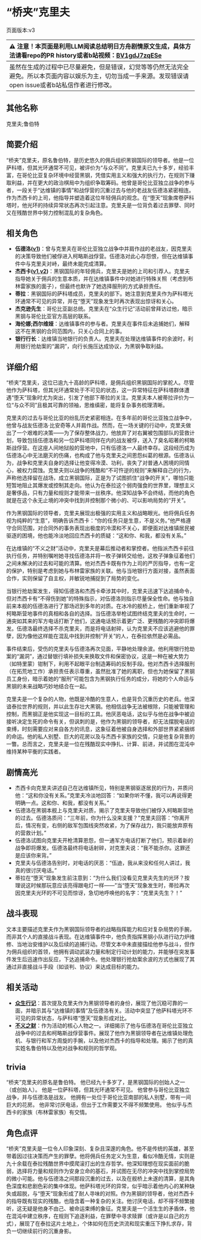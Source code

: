 # “桥夹”克里夫
页面版本:v3
 

| :warning: 注意！本页面是利用LLM阅读总结明日方舟剧情原文生成，具体方法请看repo的PR history或者b站视频：[BV1gdJ7zqESe](https://www.bilibili.com/video/BV1gdJ7zqESe/)         |
|:----------------------------|
| 虽然在生成的过程中已尽量避免，但是错误，幻觉等等仍然无法完全避免。所以本页面内容以娱乐为主，切勿当成一手来源。发现错误请open issue或者b站私信作者进行修改。|



## 其他名称
克里夫;鲁伯特
## 简要介绍
“桥夹”克里夫，原名鲁伯特，是历史悠久的佣兵组织黑钢国际的领导者。他是一位萨科塔，但其光环通常不可见，被评价为“与众不同”。克里夫已九十多岁，经验丰富，在哥伦比亚复杂环境中经营黑钢，凭借实用主义和强大的执行力，在规则下赚取利益，并在更大的政治棋局中为组织争取筹码。他曾是哥伦比亚独立战争的参与者，一段关于“达维镇的事情”和战俘营的沉重过去与他的老战友伍德洛紧密相连。作为杰西卡的上司，他指导并塑造着这位年轻佣兵的观念。在“堕天”现象席卷萨科塔时，他光环的持续异常状态再次引起注意。克里夫是一位背负着过去罪孽、同时又在残酷世界中努力控制混乱的复杂角色。
## 相关角色
-   **伍德洛([v1](../chars/extended_char_wu_de_luo.md))**：曾与克里夫在哥伦比亚独立战争中并肩作战的老战友，因克里夫的决策导致他们被俘进入柯略斯战俘营。伍德洛对此心存怨恨，但在达维镇事件中与克里夫对峙，最终未能完成清算。
-   **杰西卡([v1](../chars/char_235_jesica.md),[v2](char_235_jesica.md))**：黑钢国际的年轻佣兵，克里夫是她的上司和引荐人。克里夫指导她关于佣兵的生意本质，并在达维镇事件中对她进行特殊关照（考虑到布林雷家族的面子），但最终也默许了她选择服刑的方式承担责任。
-   **蒂拉**：黑钢国际的萨科塔成员，克里夫的部下。她注意到克里夫作为萨科塔光环通常不可见的异常，并在“堕天”现象发生时再次表现出惊讶和关心。
-   **杰克逊先生**：哥伦比亚副总统。克里夫在“众生行记”活动前曾拜访过他，暗示黑钢与哥伦比亚官方高层的联系。
-   **海伦娜;西尔维娅**：达维镇事件的参与者。克里夫在事件后未追捕她们，解释这不在黑钢的合同范围内，只关心合同上的事。
-   **银行行长**：达维镇当地银行的负责人。克里夫在处理达维镇事件的余波时，利用银行抢劫案的“漏洞”，向行长施压达成协议，为黑钢争取利益。
## 详细介绍
“桥夹”克里夫，这位已逾九十高龄的萨科塔，是佣兵组织黑钢国际的掌舵人。尽管他作为萨科塔，但其光环通常处于不可见的状态，这一异常特征在萨科塔群体遭遇“堕天”现象时尤为突出，引发了他部下蒂拉的关注。克里夫本人被蒂拉评价为一位“与众不同”且极其可靠的领袖，思维缜密，能将复杂事务梳理清晰。

克里夫的过去与哥伦比亚的纷乱历史紧密相连。在多年前的哥伦比亚独立战争中，他曾与战友伍德洛·比安奇等人并肩作战。然而，在一场关键的行动中，克里夫做出了一个艰难的决策——为了保存整体战力，他放弃了对右翼被包围部队的营救计划，导致包括伍德洛和另一位萨科塔同伴在内的战友被俘，送入了臭名昭著的柯略斯战俘营。在这座人间地狱般的营地中，只有伍德洛一人最终幸存。这段经历成为伍德洛心中无法磨灭的伤痛，也构成了他与克里夫之间恩怨纠葛的根源。伍德洛认为，战争和克里夫自身的选择让他变得冷漠、功利，丧失了对普通人困境的同情心，被权力腐蚀。克里夫则以战争的残酷和“不可忤逆的规则”来解释自己的行为，声称他选择留在战场，成立黑钢国际，正是为了试图抓住“战争的开关”，哪怕只能短暂地阻止其爆发或控制其走向。他认为在泰拉这个弱肉强食的世界里，理想主义是奢侈品，只有力量和规则才能带来一丝秩序。他深知战争不会终结，而他的角色就是在这个永无止境的冲突中找到并控制那个微小的、可以影响局势的“开关”。

作为黑钢国际的领导者，克里夫展现出极强的实用主义和战略眼光。他将佣兵任务视为纯粹的“生意”，明确告诉杰西卡：“你的任务只是生意，不是义务。”他严格遵守合同范围，对合同外的事务表现出极度的冷漠和不关心，即便面对达维镇居民被驱逐的困境，他也能冷淡地回应杰西卡的质疑：“这和你、和我，都没有关系。”

在达维镇的“不义之财”活动中，克里夫是幕后推动者和掌控者。他指派杰西卡前往执行任务，并特别嘱咐她寻找伍德洛并将一枚子弹转交给他，这枚子弹象征着他们之间未解决的过去和可能的清算。他对杰西卡既有作为上司的严厉指导，也有一定的保护，特别是考虑到她与布林雷家族的关联。他与当地银行方面对接，虽然表面合作，实则保留了自主权，并敏锐地捕捉到了局势的变化。

当银行抢劫案发生，得知伍德洛和杰西卡牵涉其中时，克里夫迅速下达追捕命令，但对杰西卡有“不得伤到她”的特殊指示，对伍德洛则指示尽量保全性命。他与独自前来本舰的伍德洛进行了那场迟到多年的对质。在冰冷的舰桥上，他们重新审视了柯略斯营地事件的真相和各自的选择。当伍德洛举枪试图终结克里夫的生命时，一通突如其来的军方电话打断了他们，这通电话预示着更广泛、更残酷的冲突即将爆发。伍德洛最终选择不杀克里夫，而是将电话射碎，认为克里夫不应该逃避他的罪孽，因为像他这样能在混乱中找到并控制“开关”的人，在泰拉依然是必需品。

事件结束后，受伤的克里夫与伍德洛再次见面，平静地处理余波。他利用银行抢劫案的“漏洞”，通过替银行填补损失来换取文件和保密协议，这是一种在被大势力（如特里蒙）钳制下，利用不起眼平台制造筹码的反制手段。他对杰西卡选择服刑（在拓荒地工作）承担责任表示尊重，虽然批准了她的离职，但也为她保留了黑钢员工身份，暗示着她的“服刑”可能包含为黑钢执行任务的成分，将她的个人命运与黑钢的未来战略巧妙地结合在一起。

克里夫是一个复杂的人物，他既是冷酷的生意人，也是背负沉重历史的老兵。他深谙泰拉世界的规则，并以此生存壮大黑钢。他相信战争无法被根除，只能被管理和控制，而黑钢正是他实现这一目标的工具。他厌恶电话，这似乎与他在战争中被迫接听决定生死的命令有关，但讽刺的是，他作为黑钢的领导者，却无法摆脱电话的束缚，时刻需要应对来自各方的讯息，这象征着他被自身选择和外部世界紧紧捆绑的命运。他的私人别墅、巨大的花房以及与杰西卡家族的交情，只是他复杂背景的一瞥。总而言之，克里夫是一位在残酷现实中挣扎、计算、前进，并试图在混沌中维持某种平衡的实践者。
## 剧情高光
-   杰西卡向克里夫讲述自己在达维镇所见，特别是黑钢驱逐居民的行为，并质问他：“这和你没有关系。”克里夫冷淡地回答：“如果你听不懂，我可以再说得更明确一点。这和你、和我，都没有关系。”
-   伍德洛在黑钢本舰上与克里夫对质，揭示了克里夫导致他们被俘入柯略斯营地的过去。伍德洛质问：“三年前，你为什么没来支援？”克里夫回答：“你离开后，情况有变，右侧的敌军包围线突然收紧，为了保存战力，我只能放弃原有的营救计划。”
-   伍德洛试图向克里夫开枪清算恩怨，但一通军方电话打断了他们，预示着新的战争即将爆发。伍德洛最终将电话射碎，对克里夫说：“我不能杀你。这罪还是应该你来背。”
-   克里夫与伍德洛告别时，对电话的厌恶：“伍迪，我从来没和任何人讲过，我真的很讨厌电话。”
-   蒂拉在“堕天”现象发生前注意到：“为什么我们没看见克里夫先生的光环？按理说这时候那玩意应该亮得跟电灯一样——”当“堕天”现象发生时，蒂拉再次因克里夫光环的不可见而惊讶，急切地呼唤他的名字：“克里夫先生？！”
## 战斗表现
文本主要描述克里夫作为黑钢国际领导者的战略指挥能力和应对复杂局势的手腕，而非其个人的直接战斗表现。在达维镇事件中，他负责指挥黑钢小队进行动力炉维修、当地治安维护以及后续的追捕行动。尽管文本中未直接描绘他参与战斗，但作为佣兵组织的首领，他拥有调动武装力量和制定行动计划的能力，并能够在突发事件发生后迅速作出反应，下达追捕命令。他处理银行抢劫案余波的方式也展现了其通过非直接战斗手段（如谈判、协议）来达成目标的能力。
## 相关活动
-   **[众生行记](../stories/act42side.md)**：首次提及克里夫作为黑钢领导者的身份，展现了他沉稳可靠的一面，并暗示其与“达维镇的事情”及伍德洛有关。活动中突显了他萨科塔光环不可见的异常状态，与萨科塔“堕天”现象形成对比。
-   **[不义之财](../stories/act28side.md)**：作为活动的核心人物之一。详细揭示了他与伍德洛在哥伦比亚独立战争中的过去和柯略斯战俘营事件。展现了他作为黑钢领导者在达维镇处理危机、与银行和军方周旋的手腕，以及他对杰西卡的指导和处理。揭示了他的真实姓名鲁伯特以及他对战争和规则的哲学观。
## trivia
“桥夹”克里夫的原名是鲁伯特。
他已经九十多岁了，是黑钢国际的创始人之一（或创始人）。
他是一位萨科塔，但其光环通常不可见。
他曾参与哥伦比亚独立战争，并与伍德洛是战友。
他拥有一处位于哥伦比亚南部的私人别墅，带有一间巨大的花房。
他非常讨厌电话，但出于工作需要又不得不频繁使用。
他似乎与杰西卡的家族（布林雷家族）有交情。
## 角色点评
“桥夹”克里夫是一位令人印象深刻、复杂且深邃的角色。他不是传统的英雄，甚至带着因过往决策而产生的罪孽。他将佣兵任务定义为生意，看似冷酷无情，实则是九十余载在泰拉残酷世界中摸爬滚打出的生存哲学。他深知理想在现实面前的脆弱，选择将力量和规则作为安身立命的基石，并试图在无尽的冲突中找到掌控局势的微小可能。他与伍德洛之间那段沉重的过去，以及在舰桥上未遂的清算，是其角色深度和悲剧色彩的集中体现。他萨科塔光环的异常，似乎暗示着他内心的某种缺失或超脱，与“堕天”现象形成了耐人寻味的对照。作为黑钢的领导者，他对杰西卡的指导既有现实的残酷，也隐含着一种复杂的关注。他讨厌电话，却不得不频繁接听，这无疑是他身不由己、被命运束缚的象征。克里夫是一个活生生的矛盾体，他在混沌中建立秩序，在规则下追逐利益，在罪孽中寻求赎罪（或许是以自己的方式），展现了在泰拉这片土地上，个体如何在历史洪流和现实重压下挣扎求存，背负一切继续前行的沉重身影。